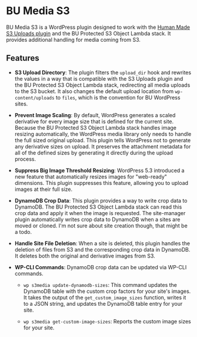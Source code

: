 # BU Media S3

BU Media S3 is a WordPress plugin designed to work with the [Human Made S3 Uploads plugin](https://github.com/humanmade/S3-Uploads) and the BU Protected S3 Object Lambda stack. It provides additional handling for media coming from S3.

## Features

- **S3 Upload Directory**: The plugin filters the `upload_dir` hook and rewrites the values in a way that is compatible with the S3 Uploads plugin and the BU Protected S3 Object Lambda stack, redirecting all media uploads to the S3 bucket. It also changes the default upload location from `wp-content/uploads` to `files`, which is the convention for BU WordPress sites.

- **Prevent Image Scaling**: By default, WordPress generates a scaled derivative for every image size that is defined for the current site. Because the BU Protected S3 Object Lambda stack handles image resizing automatically, the WordPress media library only needs to handle the full sized original upload. This plugin tells WordPress not to generate any derivative sizes on upload. It preserves the attachment metadata for all of the defined sizes by generating it directly during the upload process.

- **Suppress Big Image Threshold Resizing**: WordPress 5.3 introduced a new feature that automatically resizes images for "web-ready" dimensions. This plugin suppresses this feature, allowing you to upload images at their full size.

- **DynamoDB Crop Data**: This plugin provides a way to write crop data to DynamoDB. The BU Protected S3 Object Lambda stack can read this crop data and apply it when the image is requested. The site-manager plugin automatically writes crop data to DynamoDB when a sites are moved or cloned.  I'm not sure about site creation though, that might be a todo.

- **Handle Site File Deletion**: When a site is deleted, this plugin handles the deletion of files from S3 and the corresponding crop data in DynamoDB. It deletes both the original and derivative images from S3.

- **WP-CLI Commands**: DynamoDB crop data can be updated via WP-CLI commands.

  - `wp s3media update-dynamodb-sizes`: This command updates the DynamoDB table with the custom crop factors for your site's images. It takes the output of the `get_custom_image_sizes` function, writes it to a JSON string, and updates the DynamoDB table entry for your site.

  - `wp s3media get-custom-image-sizes`: Reports the custom image sizes for your site.
